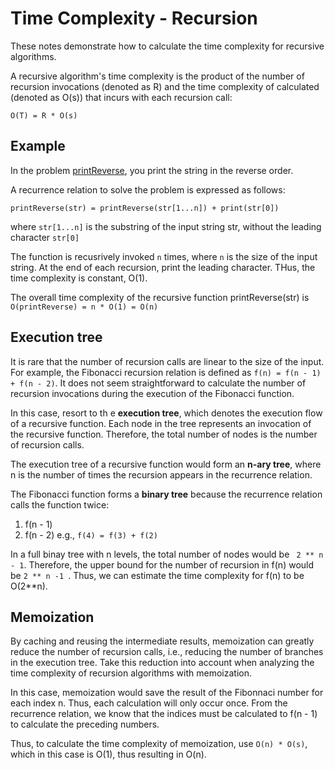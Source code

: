 # Time Complexity - Recursion
These notes demonstrate how to calculate the time complexity for recursive algorithms.

A recursive algorithm's time complexity is the product of the number of recursion invocations (denoted as R) and the time complexity of calculated (denoted as O(s)) that incurs with each recursion call:

```O(T) = R * O(s)```

## Example
In the problem [printReverse](https://leetcode.com/explore/learn/card/recursion-i/250/principle-of-recursion/1439/), you print the string in the reverse order.

A recurrence relation to solve the problem is expressed as follows:

```printReverse(str) = printReverse(str[1...n]) + print(str[0])```

where `str[1...n]` is the substring of the input string str, without the leading character `str[0]`

The function is recusrively invoked `n` times, where `n` is the size of the input string.  At the end of each recursion, print the leading character.  THus, the time complexity is constant, O(1).

The overall time complexity of the recursive function printReverse(str) is 
```O(printReverse) = n * O(1) = O(n)```

## Execution tree
It is rare that the number of recursion calls are linear to the size of the input. For example, the Fibonacci recursion relation is defined as `f(n) = f(n - 1) + f(n - 2)`. It does not seem straightforward to calculate the number of recursion invocations during the execution of the Fibonacci function.

In this case, resort to th e **execution tree**, which denotes the execution flow of a recursive function.  Each node in the tree represents an invocation of the recursive function. Therefore, the total number of nodes is the number of recursion calls.

The execution tree of a recursive function would form an **n-ary tree**, where n is the number of times the recursion appears in the recurrence relation.

The Fibonacci function forms a **binary tree** because the recurrence relation calls the function twice:
1. f(n - 1)
2. f(n - 2)
e.g.,
`f(4) = f(3) + f(2)`

In a full binay tree with n levels, the total number of nodes would be ` 2 ** n - 1`.  Therefore, the upper bound for the number of recursion in f(n) would be `2 ** n -1 `. Thus, we can estimate the time complexity for f(n) to be O(2**n).

## Memoization
By caching and reusing the intermediate results, memoization can greatly reduce the number of recursion calls, i.e., reducing the number of branches in the execution tree. Take this reduction into account when analyzing the time complexity of recursion algorithms with memoization. 

In this case, memoization would save the result of the Fibonnaci number for each index n. Thus, each calculation will only occur once. From the recurrence relation, we know that the indices must be calculated to f(n - 1) to calculate the preceding numbers.

Thus, to calculate the time complexity of memoization, use `O(n) * O(s)`, which in this case is O(1), thus resulting in O(n).



